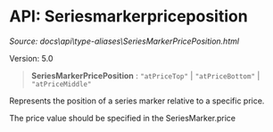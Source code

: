 # API: Seriesmarkerpriceposition

*Source: docs\api\type-aliases\SeriesMarkerPricePosition.html*

Version: 5.0

> **SeriesMarkerPricePosition** : `"atPriceTop"` | `"atPriceBottom"` | `"atPriceMiddle"`

Represents the position of a series marker relative to a specific price.

The price value should be specified in the SeriesMarker.price
